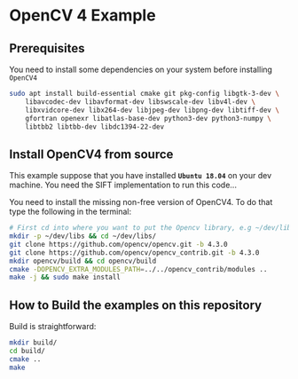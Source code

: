 # OpenCV 4 Example

## Prerequisites

You need to install some dependencies on your system before installing `OpenCV4`

```sh
sudo apt install build-essential cmake git pkg-config libgtk-3-dev \
    libavcodec-dev libavformat-dev libswscale-dev libv4l-dev \
    libxvidcore-dev libx264-dev libjpeg-dev libpng-dev libtiff-dev \
    gfortran openexr libatlas-base-dev python3-dev python3-numpy \
    libtbb2 libtbb-dev libdc1394-22-dev
```

## Install OpenCV4 from source

This example suppose that you have installed **`Ubuntu 18.04`** on your dev
machine. You need the SIFT implementation to run this code...

You need to install the missing non-free version of OpenCV4. To do that type the
following in the terminal:

```sh
# First cd into where you want to put the Opencv library, e.g ~/dev/libs/
mkdir -p ~/dev/libs && cd ~/dev/libs/
git clone https://github.com/opencv/opencv.git -b 4.3.0
git clone https://github.com/opencv/opencv_contrib.git -b 4.3.0
mkdir opencv/build && cd opencv/build
cmake -DOPENCV_EXTRA_MODULES_PATH=../../opencv_contrib/modules ..
make -j && sudo make install
```

## How to Build the examples on this repository

Build is straightforward:

```sh
mkdir build/
cd build/
cmake ..
make
```
